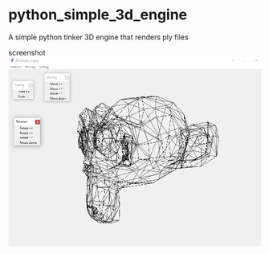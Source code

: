 # python_simple_3d_engine
A simple python tinker 3D engine that renders ply files

screenshot
![](https://github.com/karrarkazuya/python_simple_3d_engine/blob/master/screenshot.png)
